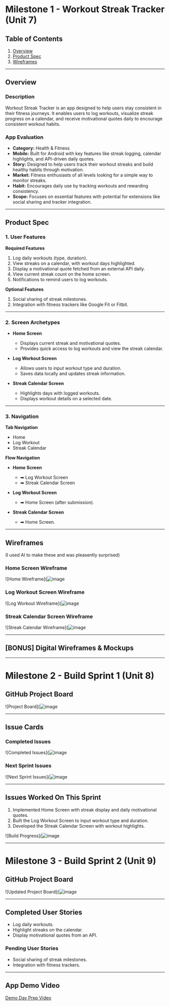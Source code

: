 # Milestone 1 - Workout Streak Tracker (Unit 7)

## Table of Contents

1. [Overview](#overview)
2. [Product Spec](#product-spec)
3. [Wireframes](#wireframes)

---

## Overview

### Description

Workout Streak Tracker is an app designed to help users stay consistent in their fitness journeys. It enables users to log workouts, visualize streak progress on a calendar, and receive motivational quotes daily to encourage consistent workout habits.

### App Evaluation

- **Category:** Health & Fitness  
- **Mobile:** Built for Android with key features like streak logging, calendar highlights, and API-driven daily quotes.  
- **Story:** Designed to help users track their workout streaks and build healthy habits through motivation.  
- **Market:** Fitness enthusiasts of all levels looking for a simple way to monitor streaks.  
- **Habit:** Encourages daily use by tracking workouts and rewarding consistency.  
- **Scope:** Focuses on essential features with potential for extensions like social sharing and tracker integration.  

---

## Product Spec

### 1. User Features

**Required Features**

1. Log daily workouts (type, duration).  
2. View streaks on a calendar, with workout days highlighted.  
3. Display a motivational quote fetched from an external API daily.  
4. View current streak count on the home screen.  
5. Notifications to remind users to log workouts.

**Optional Features**

1. Social sharing of streak milestones.  
2. Integration with fitness trackers like Google Fit or Fitbit.

---

### 2. Screen Archetypes

- **Home Screen**  
  - Displays current streak and motivational quotes.  
  - Provides quick access to log workouts and view the streak calendar.

- **Log Workout Screen**  
  - Allows users to input workout type and duration.  
  - Saves data locally and updates streak information.

- **Streak Calendar Screen**  
  - Highlights days with logged workouts.  
  - Displays workout details on a selected date.

---

### 3. Navigation

**Tab Navigation**  

- Home  
- Log Workout  
- Streak Calendar  

**Flow Navigation**  

- **Home Screen**  
  - ➡ Log Workout Screen  
  - ➡ Streak Calendar Screen  

- **Log Workout Screen**  
  - ➡ Home Screen (after submission).  

- **Streak Calendar Screen**  
  - ➡ Home Screen.

---

## Wireframes

(I used AI to make these and was pleasently surprised) 
### Home Screen Wireframe  
![Home Wireframe](![image](https://github.com/user-attachments/assets/4be0389e-9316-4032-be8c-3344d667537c)

### Log Workout Screen Wireframe  
![Log Workout Wireframe](![image](https://github.com/user-attachments/assets/3b9fd5b9-bac2-4041-997b-4aaaed6274b5)

### Streak Calendar Screen Wireframe  
![Streak Calendar Wireframe](![image](https://github.com/user-attachments/assets/79089540-13bf-4a4a-a06c-c40ce830aaad)

---

## [BONUS] Digital Wireframes & Mockups

---

# Milestone 2 - Build Sprint 1 (Unit 8)

## GitHub Project Board  

![Project Board](![image](https://github.com/user-attachments/assets/dd0d1b9e-a575-4063-b080-d6e5f336e359)

---

## Issue Cards

### Completed Issues  
![Completed Issues](![image](https://github.com/user-attachments/assets/0a0285a4-df4d-4e93-b3ff-4302420605fa)

### Next Sprint Issues  
![Next Sprint Issues](![image](https://github.com/user-attachments/assets/4d252512-740d-467d-96a3-85fa7ddda1fc)

---

## Issues Worked On This Sprint  

1. Implemented Home Screen with streak display and daily motivational quotes.  
2. Built the Log Workout Screen to input workout type and duration.  
3. Developed the Streak Calendar Screen with workout highlights.  

![Build Progress](![image](https://github.com/user-attachments/assets/562d431e-d5bf-4a62-8382-4cea22d9d1ce)

---

# Milestone 3 - Build Sprint 2 (Unit 9)

## GitHub Project Board  

![Updated Project Board](![image](https://github.com/user-attachments/assets/a7d5d612-a0ff-4a05-a900-9ea943534eee)

---

## Completed User Stories  

- Log daily workouts.  
- Highlight streaks on the calendar.  
- Display motivational quotes from an API.

### Pending User Stories  

- Social sharing of streak milestones.  
- Integration with fitness trackers.

---

## App Demo Video  

[Demo Day Prep Video](https://submissions.us-east-1.linodeobjects.com/and102/80ZGRJIB.gif)
